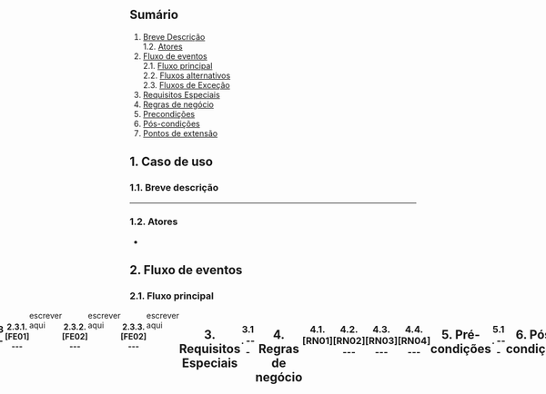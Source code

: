 ## Sumário

1. [Breve Descrição](#breve-descricao)<br>
   1.2. [Atores](#atores)<br>
2. [Fluxo de eventos](#fluxo-de-eventos)<br>
   2.1. [Fluxo principal](#fluxo-principal)<br>
   2.2. [Fluxos alternativos](#fluxos-alternativos)<br>
   2.3. [Fluxos de Exceção](#fluxos-de-excecao)<br>
3. [Requisitos Especiais](#requisitos-especiais)<br>
4. [Regras de negócio](#regras-de-negocio)<br>
5. [Precondições](#pre-condicoes)<br>
6. [Pós-condições](#pos-condicoes)<br>
7. [Pontos de extensão](#pontos-de-extensao)<br>

## 1. Caso de uso

<a id="breve-descricao"></a>

### 1.1. Breve descrição

----

<a id="atores"></a>

### 1.2. Atores

- 

<a id="fluxo-de-eventos"></a>

## 2. Fluxo de eventos

<a id="fluxo-principal"></a>

### 2.1. Fluxo principal

<div style="display: flex; justify-content: center; text-align: center; width: 100%;">
  <div style="text-align: left; max-width: 800px; word-wrap: break-word;">

  2.1.1. ---<br>

  2.1.2. ---<br><br>

  2.1.3. ---<br><br>

  2.1.4. ---<br><br>

  2.1.5. --- <br><br>

  2.1.6. ---<br><br>


    </div>
  </div>

<a id="fluxos-alternativos"></a>

### 2.2. Fluxos alternativos

#### 2.2.1. [FA01] 

<div style="display: flex; justify-content: center; text-align: center; width: 100%;">
  <div style="text-align: left; max-width: 800px; word-wrap: break-word;">
No passo ----do fluxo básico de ----, .....<br><br>

2.2.1.1. ---<br><br>
2.2.1.2. ---<br><br>
2.2.1.3. ---<br><br>


  </div>
</div>

<a id="fluxos-de-excecao"></a>

### 2.3. ---

#### 2.3.1. [FE01] ---

<div style="display: flex; justify-content: center; text-align: center; width: 100%;">
  <div style="text-align: left; max-width: 800px; word-wrap: break-word;">
    escrever aqui<br><br>
  </div>
</div>

#### 2.3.2. [FE02] ---

<div style="display: flex; justify-content: center; text-align: center; width: 100%;">
  <div style="text-align: left; max-width: 800px; word-wrap: break-word;">
    escrever aqui<br><br>
  </div>
</div>

#### 2.3.3. [FE02] ---

<div style="display: flex; justify-content: center; text-align: center; width: 100%;">
  <div style="text-align: left; max-width: 800px; word-wrap: break-word;">
    escrever aqui
    <br><br>
  </div>
</div>

<a id="requisitos-especiais"></a>

## 3. Requisitos Especiais

### 3.1. ---


<a id="regras-de-negocio"></a>

## 4. Regras de negócio

### 4.1. [RN01] 

| Nome | Formato | Obrigatoriedade | valores |
| ---- | :-----: | :-------------: | :-----: |
|      |         |                 |    -    |
|      |         |                 |    -    |
|      |         |                 |    -    |
|      |         |                 |    -    |
|      |         |                 |    -    |

### 4.2. [RN02] ---

### 4.3. [RN03] ---

### 4.4. [RN04] ---

<a id="pre-condicoes"></a>

## 5. Pré-condições

### 5.1. ---

<a id="pos-condicoes"></a>

## 6. Pós-condições

### 6.1. ---

<a id="pontos-de-extensao"></a>

## 7. Pontos de extensão

## Histórico de Versões

| Versão |    Data    | Descrição | Autor(es)               | Revisor(es) |
| ------ | :--------: | --------- | ----------------------- | ----------- |
| `1.0`  | 08/02/2025 | ---       | [](https://github.com/) |             |
